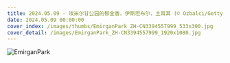 ```yaml
---
title: 2024.05.09 - 埃米尔甘公园的郁金香，伊斯坦布尔，土耳其 (© Ozbalci/Getty Images)
date: 2024.05.09 00:00:00
cover_index: /images/thumbs/EmirganPark_ZH-CN3394557999_533x300.jpg
cover_detail: /images/EmirganPark_ZH-CN3394557999_1920x1080.jpg
---
```


![EmirganPark](/images/EmirganPark_ZH-CN3394557999_1920x1080.jpg)
